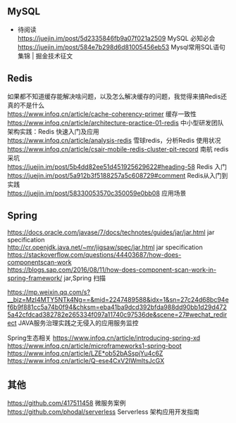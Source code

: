 

## MySQL

- 待阅读  
  https://juejin.im/post/5d2335846fb9a07f021a2509  MySQL 必知必会  
  https://juejin.im/post/584e7b298d6d81005456eb53  Mysql常用SQL语句集锦 | 掘金技术征文  

## Redis

  如果都不知道缓存能解决啥问题，以及怎么解决缓存的问题，我觉得来搞Redis还真的不是什么  
  https://www.infoq.cn/article/cache-coherency-primer  缓存一致性  
  https://www.infoq.cn/article/architecture-practice-01-redis 中小型研发团队架构实践：Redis 快速入门及应用  
  https://www.infoq.cn/article/analysis-redis  雪球redis，分析Redis 使用状况  
  https://www.infoq.cn/article/csair-mobile-redis-cluster-pit-record 南航 redis 采坑  
  https://juejin.im/post/5b4dd82ee51d451925629622#heading-58  Redis 入门  
  https://juejin.im/post/5a912b3f5188257a5c608729#comment  Redis从入门到实践  
  https://juejin.im/post/58330053570c350059e0bb08  应用场景  

## Spring  

  https://docs.oracle.com/javase/7/docs/technotes/guides/jar/jar.html jar  specification  
  http://cr.openjdk.java.net/~mr/jigsaw/spec/jar.html  jar specification  
  https://stackoverflow.com/questions/44403687/how-does-componentscan-work  
  https://blogs.sap.com/2016/08/11/how-does-component-scan-work-in-spring-framework/ jar,Spring 扫描  

https://mp.weixin.qq.com/s?__biz=MzI4MTY5NTk4Ng==&mid=2247489588&idx=1&sn=27c24d68bc94ef6b9f881cc5a74b0f94&chksm=eba41ba9dcd392bfda988dd90bb1d29d4725a42cfdcad382782e265334f097a11740c97536de&scene=27#wechat_redirect  JAVA服务治理实践之无侵入的应用服务监控

Spring生态相关
https://www.infoq.cn/article/introducing-spring-xd
https://www.infoq.cn/article/microframeworks1-spring-boot
https://www.infoq.cn/article/LZE*ob52bASspjYu4c6Z
https://www.infoq.cn/article/Q-ese4CxV2IWmltsJcGX

## 其他

https://github.com/417511458 微服务案例  
https://github.com/phodal/serverless Serverless 架构应用开发指南  